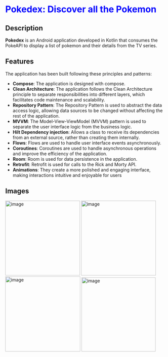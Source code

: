 # <span style="color:blue">Pokedex: Discover all the Pokemon</span>

## Description

**Pokedex** is an Android application developed in Kotlin that consumes the PokeAPI to display a list of pokemon and their details from the TV series.

## Features

The application has been built following these principles and patterns:

- **Compose**: The application is designed with compose.
- **Clean Architecture**: The application follows the Clean Architecture principle to separate responsibilities into different layers, which facilitates code maintenance and scalability.
- **Repository Pattern**: The Repository Pattern is used to abstract the data access logic, allowing data sources to be changed without affecting the rest of the application.
- **MVVM**: The Model-View-ViewModel (MVVM) pattern is used to separate the user interface logic from the business logic.
- **Hilt Dependency injection**: Allows a class to receive its dependencies from an external source, rather than creating them internally. 
- **Flows**: Flows are used to handle user interface events asynchronously.
- **Coroutines**: Coroutines are used to handle asynchronous operations and improve the efficiency of the application.
- **Room**: Room is used for data persistence in the application.
- **Retrofit**: Retrofit is used for calls to the Rick and Morty API.
- **Animations**: They create a more polished and engaging interface, making interactions intuitive and enjoyable for users

## Images
<img width="236" alt="image" src="https://github.com/juanpablorenau/Pokedex/assets/86953862/89c532b9-d48e-4fa8-9956-6f1d0b4831d5">
<img width="236" alt="image" src="https://github.com/juanpablorenau/Pokedex/assets/86953862/02773aa4-422e-4877-a7f0-7ad26865d63a">
<img width="237" alt="image" src="https://github.com/juanpablorenau/Pokedex/assets/86953862/5d89969f-15dc-4134-acd7-ec9897838229">
<img width="234" alt="image" src="https://github.com/juanpablorenau/Pokedex/assets/86953862/5d1098aa-e9ff-4ccb-831e-462d84b3bdaa">



